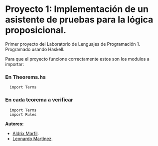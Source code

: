 # Proyecto 1: Implementación de un asistente de pruebas para la lógica proposicional.

Primer proyecto del Laboratorio de Lenguajes de Programación 1.
Programado usando Haskell.

Para que el proyecto funcione correctamente estos son los modulos a importar:

### En Theorems.hs
      import Terms
### En cada teorema a verificar
      import Terms
      import Rules

**Autores:**
* [Aldrix Marfil](https://github.com/aldrix/).
* [Leonardo Martínez](https://github.com/leotms/).
